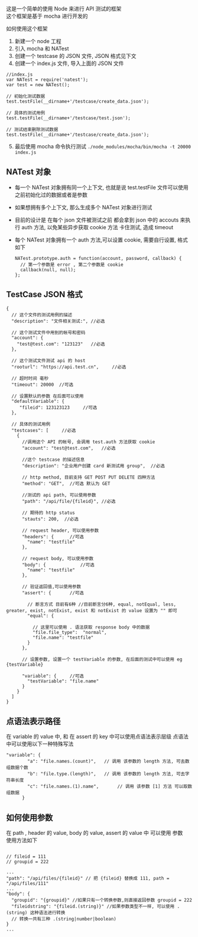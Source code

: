 这是一个简单的使用 Node 来进行 API 测试的框架  
这个框架是基于 mocha 进行开发的

如何使用这个框架

1. 新建一个 node 工程
2. 引入 mocha 和 NATest
3. 创建一个 testcase 的 JSON 文件, JSON 格式见下文
4. 创建一个 index.js 文件, 导入上面的 JSON 文件

  ~~~
  //index.js
  var NATest = require('natest');
  var test = new NATest();

  // 初始化测试数据
  test.testFile(__dirname+'/testcase/create_data.json');

  // 具体的测试用例
  test.testFile(__dirname+'/testcase/test.json');

  // 测试结束删除测试数据
  test.testFile(__dirname+'/testcase/create_data.json');

  ~~~

5. 最后使用 mocha 命令执行测试 `./node_modules/mocha/bin/mocha -t 20000 index.js`

## NATest 对象
* 每一个 NATest 对象拥有同一个上下文, 也就是说 test.testFile 文件可以使用之前初始化过的数据或者是参数  
* 如果想拥有多个上下文, 那么生成多个 NATest 对象进行测试  
* 目前的设计是 在每个 json 文件被测试之前 都会拿到 json 中的 accouts 来执行 auth 方法, 以免某些异步获取 cookie 方法 卡住测试, 造成 timeout
* 每个 NATest 对象拥有一个 auth 方法,可以设置 cookie, 需要自行设置, 格式如下

  ~~~
  NATest.prototype.auth = function(account, password, callback) {
    // 第一个参数是 error , 第二个参数是 cookie
    callback(null, null);
  };
  ~~~
  
## TestCase JSON 格式

~~~
{
  // 这个文件的测试用例的描述	
  "description": "文件相关测试:", //必选
  
  // 这个测试文件中用到的帐号和密码  
  "account": {
    "test@test.com": "123123"   //必选  
  },
  
  // 这个测试文件测试 api 的 host
  "rooturl": "https://api.test.cn", 	//必选
  
  // 超时时间 毫秒
  "timeout": 20000  //可选

  // 设置默认的参数 在后面可以使用 
  "defaultVariable": {
  	 "fileid": 123123123     //可选
  },
  
  // 具体的测试用例
  "testcases": [     //必选
    {
      //调用这个 API 的帐号, 会调用 test.auth 方法获取 cookie
      "account": "test@test.com", 	//必选
      
      //这个 testcase 的描述信息       
      "description": "企业用户创建 card 新测试用 group",  //必选
       
      // http method, 目前支持 GET POST PUT DELETE 四种方法
      "method": "GET",  //可选 默认为 GET
      
      //测试的 api path, 可以使用参数 		
      "path": "/api/file/{fileid}", //必选
      
      // 期待的 http status		
      "stauts": 200,  //必选
      
      // request header, 可以使用参数 
      "headers": {    	//可选
        "name": "testfile"  
      },
      
      // request body, 可以使用参数 
      "body": {    			//可选
        "name": "testfile"  
      },
      
      // 验证返回值,可以使用参数
      "assert": {       //可选

        // 断言方式 目前有6种 //目前断言分6种, equal, notEqual, less, greater, exist, notExist, exist 和 notExist 的 value 设置为 "" 即可
        "equal": {
        
          // 这里可以使用 . 语法获取 response body 中的数据     
          "file.file_type":  "normal",
          "file.name": "testfile"
        }
      },
      
      // 设置参数, 设置一个 testVariable 的参数, 在后面的测试中可以使用 eg {testVariable}

      "variable": {     //可选
        "testVariable": "file.name"
      }
    }
  ]
}

~~~
  
## 点语法表示路径
在 variable 的 value 中, 和 在 assert 的 key 中可以使用点语法表示层级
点语法中可以使用以下一种特殊写法

~~~
"variable": {
        "a": "file.names.(count)",   // 调用 该参数的 length 方法, 可去数组数据个数
        "b": "file.type.(length)",   // 调用 该参数的 length 方法, 可去字符串长度
        "c": "file.names.(1).name",       // 调用 该参数 [1] 方法 可以取数组数据
      }
~~~

## 如何使用参数
在 path , header 的 value, body 的 value, assert 的 value 中 可以使用 参数  
使用方法如下

~~~

// fileid = 111
// groupid = 222

...
"path": "/api/files/{fileid}" // 把 {fileid} 替换成 111, path = "/api/files/111"
...
"body": {
  "groupid": "{groupid}" //如果只有一个转换参数,则直接返回参数 groupid = 222
  "fileidstring": "{fileid.(string)}" //如果参数类型不一样, 可以使用 .(string) 这种语法进行转换
  // 转换一共有三种 .(string|number|boolean)
}
...
~~~



